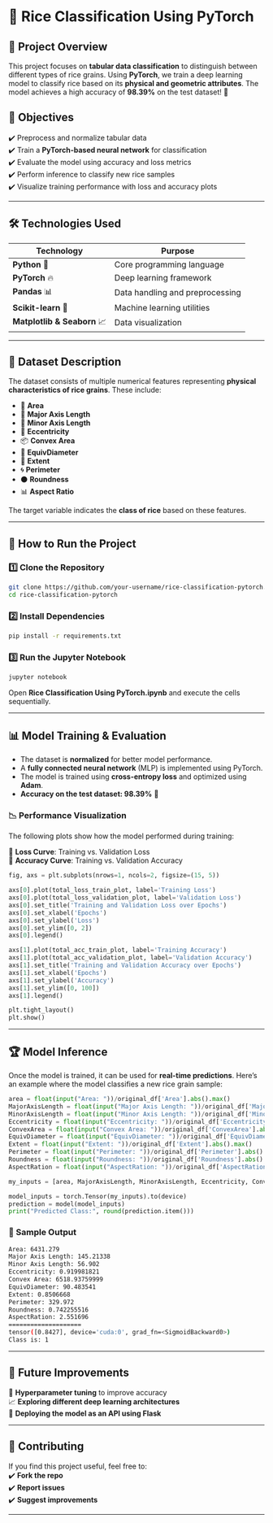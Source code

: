 # 🌾 Rice Classification Using PyTorch  

## 📖 Project Overview  
This project focuses on **tabular data classification** to distinguish between different types of rice grains. Using **PyTorch**, we train a deep learning model to classify rice based on its **physical and geometric attributes**. The model achieves a high accuracy of **98.39%** on the test dataset! 🚀  

## 🎯 Objectives  
✔️ Preprocess and normalize tabular data  
✔️ Train a **PyTorch-based neural network** for classification  
✔️ Evaluate the model using accuracy and loss metrics  
✔️ Perform inference to classify new rice samples  
✔️ Visualize training performance with loss and accuracy plots  

---

## 🛠 Technologies Used  
| Technology | Purpose |
|------------|---------|
| **Python** 🐍 | Core programming language |
| **PyTorch** 🔥 | Deep learning framework |
| **Pandas** 📊 | Data handling and preprocessing |
| **Scikit-learn** 🤖 | Machine learning utilities |
| **Matplotlib & Seaborn** 📈 | Data visualization |

---

## 📂 Dataset Description  
The dataset consists of multiple numerical features representing **physical characteristics of rice grains**. These include:  
- 🌱 **Area**  
- 📏 **Major Axis Length**  
- 📐 **Minor Axis Length**  
- 🔺 **Eccentricity**  
- 📦 **Convex Area**  
- 🔵 **EquivDiameter**  
- 🔳 **Extent**  
- 🌀 **Perimeter**  
- ⚫ **Roundness**  
- 📊 **Aspect Ratio**  

The target variable indicates the **class of rice** based on these features.  

---

## 🚀 How to Run the Project  

### 1️⃣ Clone the Repository  
```bash
git clone https://github.com/your-username/rice-classification-pytorch.git
cd rice-classification-pytorch
```

### 2️⃣ Install Dependencies  
```bash
pip install -r requirements.txt
```

### 3️⃣ Run the Jupyter Notebook  
```bash
jupyter notebook
```
Open **Rice Classification Using PyTorch.ipynb** and execute the cells sequentially.  

---

## 📊 Model Training & Evaluation  

- The dataset is **normalized** for better model performance.  
- A **fully connected neural network** (MLP) is implemented using PyTorch.  
- The model is trained using **cross-entropy loss** and optimized using **Adam**.  
- **Accuracy on the test dataset: 98.39%** 🎯  

### 📉 Performance Visualization  
The following plots show how the model performed during training:  

🔹 **Loss Curve**: Training vs. Validation Loss  
🔹 **Accuracy Curve**: Training vs. Validation Accuracy  

```python
fig, axs = plt.subplots(nrows=1, ncols=2, figsize=(15, 5))

axs[0].plot(total_loss_train_plot, label='Training Loss')
axs[0].plot(total_loss_validation_plot, label='Validation Loss')
axs[0].set_title('Training and Validation Loss over Epochs')
axs[0].set_xlabel('Epochs')
axs[0].set_ylabel('Loss')
axs[0].set_ylim([0, 2])
axs[0].legend()

axs[1].plot(total_acc_train_plot, label='Training Accuracy')
axs[1].plot(total_acc_validation_plot, label='Validation Accuracy')
axs[1].set_title('Training and Validation Accuracy over Epochs')
axs[1].set_xlabel('Epochs')
axs[1].set_ylabel('Accuracy')
axs[1].set_ylim([0, 100])
axs[1].legend()

plt.tight_layout()
plt.show()
```

---

## 🏆 Model Inference  
Once the model is trained, it can be used for **real-time predictions**. Here’s an example where the model classifies a new rice grain sample:

```python
area = float(input("Area: "))/original_df['Area'].abs().max()
MajorAxisLength = float(input("Major Axis Length: "))/original_df['MajorAxisLength'].abs().max()
MinorAxisLength = float(input("Minor Axis Length: "))/original_df['MinorAxisLength'].abs().max()
Eccentricity = float(input("Eccentricity: "))/original_df['Eccentricity'].abs().max()
ConvexArea = float(input("Convex Area: "))/original_df['ConvexArea'].abs().max()
EquivDiameter = float(input("EquivDiameter: "))/original_df['EquivDiameter'].abs().max()
Extent = float(input("Extent: "))/original_df['Extent'].abs().max()
Perimeter = float(input("Perimeter: "))/original_df['Perimeter'].abs().max()
Roundness = float(input("Roundness: "))/original_df['Roundness'].abs().max()
AspectRation = float(input("AspectRation: "))/original_df['AspectRation'].abs().max()

my_inputs = [area, MajorAxisLength, MinorAxisLength, Eccentricity, ConvexArea, EquivDiameter, Extent, Perimeter, Roundness, AspectRation]

model_inputs = torch.Tensor(my_inputs).to(device)
prediction = model(model_inputs)
print("Predicted Class:", round(prediction.item()))
```

### 📝 Sample Output  
```bash
Area: 6431.279
Major Axis Length: 145.21338
Minor Axis Length: 56.902
Eccentricity: 0.919981821
Convex Area: 6518.93759999
EquivDiameter: 90.483541
Extent: 0.8506668
Perimeter: 329.972
Roundness: 0.742255516
AspectRation: 2.551696
====================
tensor([0.8427], device='cuda:0', grad_fn=<SigmoidBackward0>)
Class is: 1
```

---

## 🔮 Future Improvements  
🚀 **Hyperparameter tuning** to improve accuracy  
📈 **Exploring different deep learning architectures**  
🎯 **Deploying the model as an API using Flask**  

---

## 🤝 Contributing  
If you find this project useful, feel free to:  
✔️ **Fork the repo**  
✔️ **Report issues**  
✔️ **Suggest improvements**  

---
